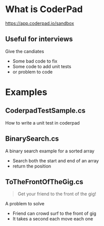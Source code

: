 # What is CoderPad

https://app.coderpad.io/sandbox

## Useful for interviews

Give the candiates
- Some bad code to fix 
- Some code to add unit tests 
- or problem to code

# Examples

## CoderpadTestSample.cs

How to write a unit test in coderpad


## BinarySearch.cs

A binary search example for a sorted array
- Search both the start and end of an array 
- return the position 

## ToTheFrontOfTheGig.cs

> Get your friend to the front of the gig!

A problem to solve
- Friend can crowd surf to the front of gig
- It takes a second each move each one



